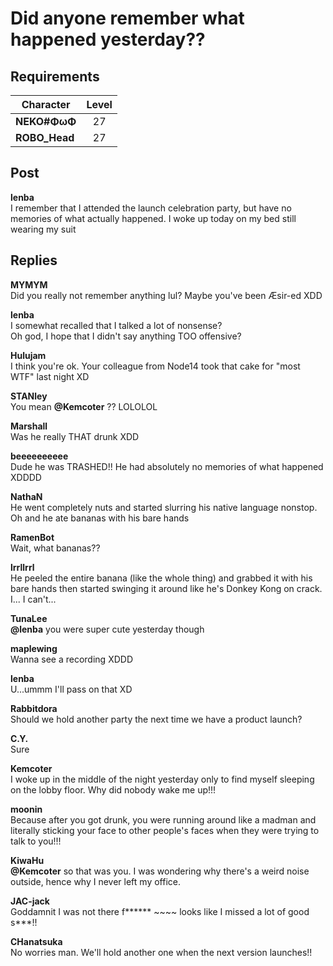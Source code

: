 # Did anyone remember what happened yesterday??
## Requirements
|  Character  |Level|
|-------------|:---:|
|**NEKO#ΦωΦ** | 27  |
|**ROBO_Head**| 27  |

## Post
**lenba**<br>
I remember that I attended the launch celebration party, but have no memories of what actually happened. I woke up today on my bed still wearing my suit<br>

## Replies
**MYMYM**<br>
Did you really not remember anything lul? Maybe you've been Æsir-ed XDD

**lenba**<br>
I somewhat recalled that I talked a lot of nonsense?<br>
Oh god, I hope that I didn't say anything TOO offensive?

**Hulujam**<br>
I think you're ok. Your colleague from Node14 took that cake for "most WTF" last night XD

**STANley**<br>
You mean **@Kemcoter** ?? LOLOLOL

**Marshall**<br>
Was he really THAT drunk XDD

**beeeeeeeeee**<br>
Dude he was TRASHED!! He had absolutely no memories of what happened XDDDD

**NathaN**<br>
He went completely nuts and started slurring his native language nonstop. Oh and he ate bananas with his bare hands

**RamenBot**<br>
Wait, what bananas??

**lrrllrrl**<br>
He peeled the entire banana (like the whole thing) and grabbed it with his bare hands then started swinging it around like he's Donkey Kong on crack. I... I can't...

**TunaLee**<br>
**@lenba** you were super cute yesterday though

**maplewing**<br>
Wanna see a recording XDDD

**lenba**<br>
U...ummm I'll pass on that XD

**Rabbitdora**<br>
Should we hold another party the next time we have a product launch?

**C.Y.**<br>
Sure

**Kemcoter**<br>
I woke up in the middle of the night yesterday only to find myself sleeping on the lobby floor. Why did nobody wake me up!!!

**moonin**<br>
Because after you got drunk, you were running around like a madman and literally sticking your face to other people's faces when they were trying to talk to you!!!

**KiwaHu**<br>
**@Kemcoter** so that was you. I was wondering why there's a weird noise outside, hence why I never left my office.

**JAC-jack**<br>
Goddamnit I was not there f\*\*\*\*\*\* ~~~~ looks like I missed a lot of good s\*\*\*!!

**CHanatsuka**<br>
No worries man. We'll hold another one when the next version launches!!

